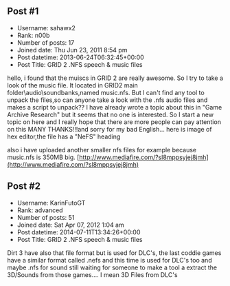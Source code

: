 ## Post #1
- Username: sahawx2
- Rank: n00b
- Number of posts: 17
- Joined date: Thu Jun 23, 2011 8:54 pm
- Post datetime: 2013-06-24T06:32:45+00:00
- Post Title: GRID 2 .NFS speech & music files

hello, i found that the muiscs in GRID 2 are really awesome. So I try to take a look of the music file.
It located in GRID2 main folder\audio\soundbanks,named music.nfs. But I can't find any tool to unpack 
the files,so can anyone take a look with the .nfs audio files and makes a script to unpack??
I have already wrote a topic about this in "Game Archive Research" but it seems that no one is interested.
So I start a new topic on here and I really hope that there are more people can pay attention on this
MANY THANKS!!!and sorry for my bad English...
here is image of hex editor,the file has a "NeFS" heading

also i have uploaded another smaller nfs files for example because music.nfs is 350MB big.
[http://www.mediafire.com/?sl8mppsyjej8jmh](http://www.mediafire.com/?sl8mppsyjej8jmh)
## Post #2
- Username: KarinFutoGT
- Rank: advanced
- Number of posts: 51
- Joined date: Sat Apr 07, 2012 1:04 am
- Post datetime: 2014-07-11T13:34:26+00:00
- Post Title: GRID 2 .NFS speech & music files

Dirt 3 have also that file format but is used for DLC's, the last coddie games have a similar format called .nefs and this time is used for DLC's too and maybe .nfs for sound still waiting for someone to make a tool a extract the 3D/Sounds from those games.... I mean 3D Files from DLC's
